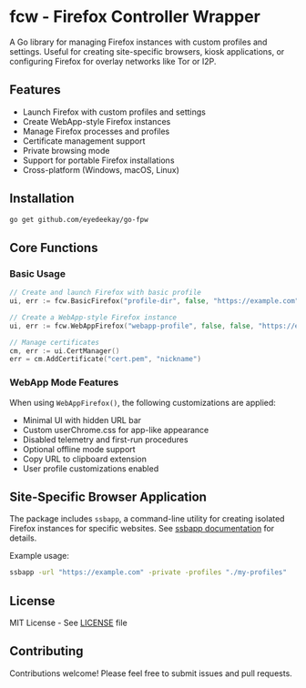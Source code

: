 # fcw - Firefox Controller Wrapper

A Go library for managing Firefox instances with custom profiles and settings. Useful for creating site-specific browsers, kiosk applications, or configuring Firefox for overlay networks like Tor or I2P.

## Features

- Launch Firefox with custom profiles and settings
- Create WebApp-style Firefox instances 
- Manage Firefox processes and profiles
- Certificate management support
- Private browsing mode
- Support for portable Firefox installations
- Cross-platform (Windows, macOS, Linux)

## Installation

```bash
go get github.com/eyedeekay/go-fpw
```

## Core Functions

### Basic Usage

```go
// Create and launch Firefox with basic profile
ui, err := fcw.BasicFirefox("profile-dir", false, "https://example.com")

// Create a WebApp-style Firefox instance
ui, err := fcw.WebAppFirefox("webapp-profile", false, false, "https://example.com")

// Manage certificates
cm, err := ui.CertManager()
err = cm.AddCertificate("cert.pem", "nickname")
```

### WebApp Mode Features

When using `WebAppFirefox()`, the following customizations are applied:

- Minimal UI with hidden URL bar
- Custom userChrome.css for app-like appearance
- Disabled telemetry and first-run procedures
- Optional offline mode support
- Copy URL to clipboard extension
- User profile customizations enabled

## Site-Specific Browser Application

The package includes `ssbapp`, a command-line utility for creating isolated Firefox instances for specific websites. See [ssbapp documentation](ssbapp/README.md) for details.

Example usage:
```bash
ssbapp -url "https://example.com" -private -profiles "./my-profiles"
```

## License

MIT License - See [LICENSE](LICENSE) file

## Contributing

Contributions welcome! Please feel free to submit issues and pull requests.